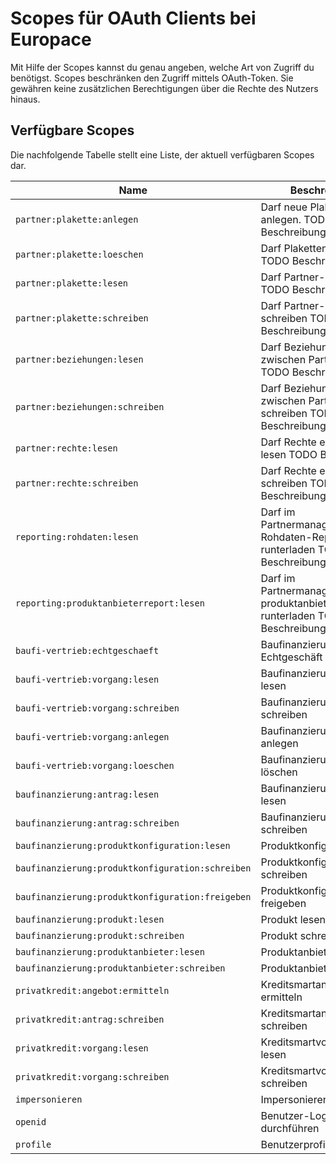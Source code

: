 # Scopes für OAuth Clients bei Europace

Mit Hilfe der Scopes kannst du genau angeben, welche Art von Zugriff du benötigst. Scopes beschränken den Zugriff mittels OAuth-Token. Sie gewähren keine zusätzlichen Berechtigungen über die Rechte des Nutzers hinaus.

## Verfügbare Scopes

Die nachfolgende Tabelle stellt eine Liste, der aktuell verfügbaren Scopes dar.

| Name | Beschreibung  |
| --- | ---  |
| ` partner:plakette:anlegen ` |   Darf neue Plaketten anlegen. TODO Beschreibung  |
| ` partner:plakette:loeschen ` |   Darf Plaketten löschen TODO Beschreibung  |
| ` partner:plakette:lesen ` |   Darf Partner-Daten lesen TODO Beschreibung  |
| ` partner:plakette:schreiben ` |   Darf Partner-Daten schreiben TODO Beschreibung  |
| ` partner:beziehungen:lesen ` |   Darf Beziehungen zwischen Partnern lesen TODO Beschreibung  |
| ` partner:beziehungen:schreiben ` |   Darf Beziehungen zwischen Partnern schreiben TODO Beschreibung  |
| ` partner:rechte:lesen ` |   Darf Rechte eines Partners lesen TODO Beschreibung  |
| ` partner:rechte:schreiben ` |   Darf Rechte eines Partners schreiben TODO Beschreibung  |
| ` reporting:rohdaten:lesen ` |   Darf im Partnermanagement den Rohdaten-Report runterladen TODO Beschreibung  |
| ` reporting:produktanbieterreport:lesen ` |   Darf im Partnermanagement den produktanbieterreport runterladen TODO Beschreibung  |
| ` baufi-vertrieb:echtgeschaeft ` |   Baufinanzierung-Echtgeschäft bearbeiten  |
| ` baufi-vertrieb:vorgang:lesen ` |   Baufinanzierungsvorgänge lesen  |
| ` baufi-vertrieb:vorgang:schreiben ` |   Baufinanzierungsvorgänge schreiben  |
| ` baufi-vertrieb:vorgang:anlegen ` |   Baufinanzierungsvorgänge anlegen  |
| ` baufi-vertrieb:vorgang:loeschen ` |   Baufinanzierungsvorgänge löschen  |
| ` baufinanzierung:antrag:lesen ` |   Baufinanzierungsanträge lesen  |
| ` baufinanzierung:antrag:schreiben ` |   Baufinanzierungsanträge schreiben  |
| ` baufinanzierung:produktkonfiguration:lesen ` |   Produktkonfiguration lesen  |
| ` baufinanzierung:produktkonfiguration:schreiben ` |   Produktkonfiguration schreiben  |
| ` baufinanzierung:produktkonfiguration:freigeben ` |   Produktkonfiguration freigeben  |
| ` baufinanzierung:produkt:lesen ` |   Produkt lesen  |
| ` baufinanzierung:produkt:schreiben ` |   Produkt schreiben  |
| ` baufinanzierung:produktanbieter:lesen ` |   Produktanbieter lesen  |
| ` baufinanzierung:produktanbieter:schreiben ` |   Produktanbieter schreiben  |
| ` privatkredit:angebot:ermitteln ` |   Kreditsmartangebote ermitteln  |
| ` privatkredit:antrag:schreiben ` |   Kreditsmartanträge schreiben  |
| ` privatkredit:vorgang:lesen ` |   Kreditsmartvorgänge lesen  |
| ` privatkredit:vorgang:schreiben ` |   Kreditsmartvorgänge schreiben  |
| ` impersonieren ` |   Impersonieren  |
| ` openid ` |   Benutzer-Login durchführen  |
| ` profile ` |   Benutzerprofil lesen  |
